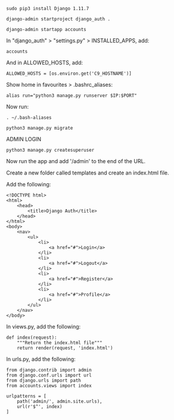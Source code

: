 

``` sudo pip3 install Django 1.11.7 ```

``` django-admin startproject django_auth . ```

``` django-admin startapp accounts ```

In "django_auth" > "settings.py" > INSTALLED_APPS, add:

``` accounts ```

And in ALLOWED_HOSTS, add:

``` ALLOWED_HOSTS = [os.environ.get('C9_HOSTNAME')] ```

Show home in favourites > .bashrc_aliases:

``` alias run="python3 manage.py runserver $IP:$PORT" ```

Now run:

``` . ~/.bash-aliases ```

``` python3 manage.py migrate ```

ADMIN LOGIN

``` python3 manage.py createsuperuser ```

Now run the app and add '/admin' to the end of the URL.

Create a new folder called templates and create an index.html file.

Add the following:

```
<!DOCTYPE html>
<html>
    <head>
        <title>Django Auth</title>
    </head>
</html>
<body>
    <nav>
        <ul>
            <li>
                <a href="#">Login</a>
            </li>
            <li>
                <a href="#">Logout</a>
            </li>
            <li>
                <a href="#">Register</a>
            </li>
            <li>
                <a href="#">Profile</a>
            </li>
        </ul>
    </nav>
</body>
```

In views.py, add the following:

```
def index(request):
    """Return the index.html file"""
    return render(request, 'index.html')
```

In urls.py, add the following:
```
from django.contrib import admin
from django.conf.urls import url
from django.urls import path
from accounts.views import index

urlpatterns = [
    path('admin/', admin.site.urls),
    url(r'$^', index)
]
```

